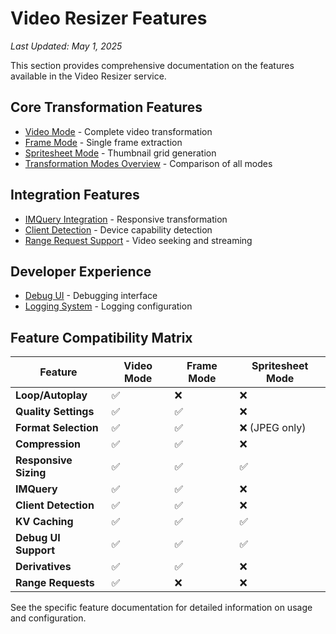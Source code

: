 # Video Resizer Features

*Last Updated: May 1, 2025*

This section provides comprehensive documentation on the features available in the Video Resizer service.

## Core Transformation Features

- [Video Mode](./video-mode.md) - Complete video transformation
- [Frame Mode](./frame-mode.md) - Single frame extraction
- [Spritesheet Mode](./spritesheet-mode.md) - Thumbnail grid generation
- [Transformation Modes Overview](./transformation-modes.md) - Comparison of all modes

## Integration Features

- [IMQuery Integration](./imquery.md) - Responsive transformation
- [Client Detection](./client-detection.md) - Device capability detection
- [Range Request Support](./range-request-support.md) - Video seeking and streaming

## Developer Experience

- [Debug UI](./debug-ui.md) - Debugging interface
- [Logging System](./logging.md) - Logging configuration

## Feature Compatibility Matrix

| Feature | Video Mode | Frame Mode | Spritesheet Mode |
|---------|------------|------------|------------------|
| **Loop/Autoplay** | ✅ | ❌ | ❌ |
| **Quality Settings** | ✅ | ✅ | ❌ |
| **Format Selection** | ✅ | ✅ | ❌ (JPEG only) |
| **Compression** | ✅ | ✅ | ❌ |
| **Responsive Sizing** | ✅ | ✅ | ✅ |
| **IMQuery** | ✅ | ✅ | ❌ |
| **Client Detection** | ✅ | ✅ | ❌ |
| **KV Caching** | ✅ | ✅ | ✅ |
| **Debug UI Support** | ✅ | ✅ | ✅ |
| **Derivatives** | ✅ | ✅ | ❌ |
| **Range Requests** | ✅ | ❌ | ❌ |

See the specific feature documentation for detailed information on usage and configuration.